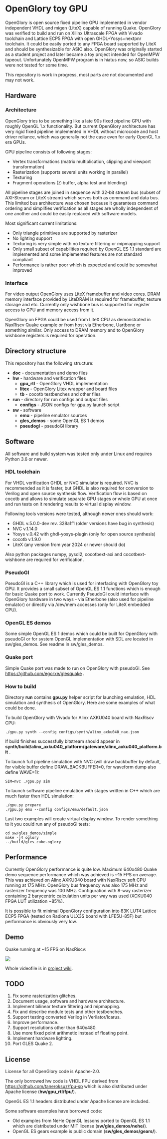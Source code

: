 # OpenGlory toy GPU

OpenGlory is open source fixed pipeline GPU implemented in vendor independent VHDL and migen (LiteX) capable of running Quake. OpenGlory was verified to build and run on Xilinx Ultrascale FPGA with Vivado toolchain and Lattice ECP5 FPGA with open GHDL+Yosys+nextpnr toolchain. It could be easily ported to any FPGA board supported by LiteX and should be synthesizable for ASIC also. OpenGlory was originally started as a student project and later became a toy project intended for OpenMPW tapeout. Unfortunately OpenMPW program is in hiatus now, so ASIC builds were not tested for some time.

This repository is work in progress, most parts are not documented and may not work.

## Hardware

### Architecture

OpenGlory tries to be something like a late 90s fixed pipeline GPU with roughly OpenGL 1.x functionality. But current OpenGlory architecture has very rigid fixed pipeline implemented in VHDL without microcode and host driver reliance, which was generally not the case even for early OpenGL 1.x era GPUs. 

GPU pipeline consists of following stages:

- Vertex transformations (matrix multiplication, clipping and viewport transformation)
- Rasterization (supports several units working in parallel)
- Texturing
- Fragment operations (Z-buffer, alpha test and blending)

All pipeline stages are joined in sequence with 32-bit stream bus (subset of AXI-Stream or LiteX stream) which serves both as command and data bus. This limited bus architecture was chosen because it guarantees command ordering and simplifies verification as all stages are wholly independent of one another and could be easily replaced with software models. 

Most significant current limitations:
- Only triangle primitives are supported by rasterizer
- No lighting support
- Texturing is very simple with no texture filtering or mipmapping support
- Only small subset of capabilities required by OpenGL ES 1.1 standard are implemented and some implemented features are not standard compliant
- Performance is rather poor which is expected and could be somewhat improved

### Interface

For video output OpenGlory uses LiteX framebuffer and video cores. DRAM memory interface provided by LiteDRAM is required for framebuffer, texture storage and etc. Currently only wishbone bus is supported for register access to GPU and memory access from it.

OpenGlory on FPGA could be used from LiteX CPU as demonstrated in NaxRiscv Quake example or from host via Etherbone, Uartbone or something similar. Only access to DRAM memory and to OpenGlory wishbone registers is required for operation.

## Directory structure

This repository has the following structure:
* **doc** - documentation and demo files
* **hw**  - hardware and verification files
    * **gpu_rtl** - OpenGlory VHDL implementation
    * **litex** - OpenGlory Litex wrapper and board files
    * **tb** - cocotb testbenches and other files
* **run** - directory for run configs and output files
    * **configs** - JSON configs for gpu.py launch script
* **sw**  - software
    * **emu** - pipeline emulator sources
    * **gles_demos** - some OpenGL ES 1 demos
    * **pseudogl** - pseudoGl library


## Software

All software and build system was tested only under Linux and requires Python 3.6 or newer.

### HDL toolchain 

For VHDL verification GHDL or NVC simulator is required. NVC is recommended as it is faster, but GHDL is also required for conversion to Verilog and open source synthesis flow. Verification flow is based on cocotb and allows to simulate separate GPU stages or whole GPU at once and run tests on it rendering results to virtual display window.

Following tools versions were tested, although newer ones should work:

* GHDL v.5.0.0-dev rev. 328a1f1 (older versions have bug in synthesis)
* NVC v.1.14.0
* Yosys v.0.42 with ghdl-yosys-plugin (only for open source synthesis)
* cocotb v.1.9.0
* LiteX (any version from year 2024 or newer should do)

Also python packages numpy, pysdl2, cocotbext-axi and cocotbext-wishbone are required for verification.

### PseudoGl

PseudoGl is a C++ library which is used for interfacing with OpenGlory toy GPU. It provides a small subset of OpenGL ES 1.1 functions which is enough for basic Quake port to work. Currently PseudoGl could interface with OpenGlory hardware in two ways - via Etherbone (also used for pipeline emulator) or directly via /dev/mem accesses (only for LiteX embedded CPU).

### OpenGL ES demos

Some simple OpenGL ES 1 demos which could be built for OpenGlory with pseudoGl or for system OpenGL implementation with SDL are located in sw/gles_demos. See readme in sw/gles_demos.

### Quake port

Simple Quake port was made to run on OpenGlory with pseudoGl. See https://github.com/egorxe/glesquake .

### How to build

Directory **run** contains **gpu.py** helper script for launching emulation, HDL simulation and synthesis of OpenGlory. Here are some examples of what could be done.

To build OpenGlory with Vivado for Alinx AXKU040 board with NaxRiscv CPU:
```
./gpu.py synth --config configs/synth/alinx_axku040_nax.json
```
If build finishes successfully bitstream should appear in **synth/build/alinx_axku040_platform/gateware/alinx_axku040_platform.bit** .

To launch full pipeline simulation with NVC (will draw backbuffer by default, for visible buffer define DRAW_BACKBUFFER=0, for waveform dump also define WAVE=1):
```
SIM=nvc ./gpu.py sim
```

To launch software pipeline emulation with stages written in C++ which are much faster then HDL simulation:
```
./gpu.py prepare
./gpu.py emu --config configs/emu/default.json
```

Last two examples will create virtual display window. To render something to it you could run any of pseudoGl tests:
```
cd sw/gles_demos/simple
make -j4 oglory
../build/gles_cube.oglory
```

## Performance

Currently OpenGlory performance is quite low. Maximum 640x480 Quake demo sequence performance which was achieved is ~15 FPS on average. This was achieved on Alinx AXKU040 board with NaxRiscv soft CPU running at 175 MHz. OpenGlory bus frequency was also 175 MHz and rasterizer frequency was 100 MHz. Configuration with 8-way rasterizer containing 2 barycentric calculation units per way was used (XCKU040 FPGA LUT utilization ~85%).

It is possible to fit minimal OpenGlory configuration into 83K LUT4 Lattice ECP5 FPGA (tested on Radiona ULX3S board with LFE5U-85F) but performance is obviously very low.

## Demo

Quake running at ~15 FPS on NaxRiscv:

![](https://github.com/egorxe/openglory/blob/main/doc/quake.gif)

Whole videofile is in [project wiki](https://github.com/egorxe/openglory/wiki).

## TODO

1. Fix some rasterization glitches.
2. Document usage, software and hardware architecture.
3. Implement bilinear texture filtering and mipmapping.
4. Fix and describe module tests and other testbenches.
5. Support testing converted Verilog in Verilator/Icarus.
6. Improve performance.
7. Support resolutions other than 640x480.
8. Use more fixed point arithmetic instead of floating point.
9. Implement hardware lighting.
10. Port GLES Quake 2.

## License

License for all OpenGlory code is Apache-2.0. 

The only borrowed hw code is VHDL FPU derived from https://github.com/taneroksuz/fpu-sp which is also distributed under Apache license (**hw/gpu_rtl/fpu/**).

OpenGL ES 1.1 headers distributed under Apache license are included.

Some software examples have borrowed code:
 - Old examples from NeHe OpenGL lessons ported to OpenGL ES 1.1 which are distributed under MIT license (**sw/gles_demos/nehe/**).
 - OpenGL ES gears example is public domain (**sw/gles_demos/gears/**).
